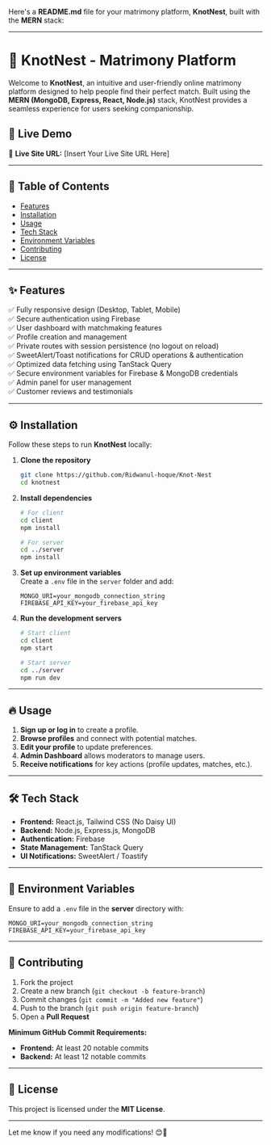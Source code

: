 Here's a **README.md** file for your matrimony platform, **KnotNest**, built with the **MERN** stack:

---

# 💍 KnotNest - Matrimony Platform

Welcome to **KnotNest**, an intuitive and user-friendly online matrimony platform designed to help people find their perfect match. Built using the **MERN (MongoDB, Express, React, Node.js)** stack, KnotNest provides a seamless experience for users seeking companionship.

## 🚀 Live Demo

🔗 **Live Site URL:** [Insert Your Live Site URL Here]  

 

---

## 📖 Table of Contents

- [Features](#features)
- [Installation](#installation)
- [Usage](#usage)
- [Tech Stack](#tech-stack)
- [Environment Variables](#environment-variables)
- [Contributing](#contributing)
- [License](#license)

---

## ✨ Features

✅ Fully responsive design (Desktop, Tablet, Mobile)  
✅ Secure authentication using Firebase  
✅ User dashboard with matchmaking features  
✅ Profile creation and management  
✅ Private routes with session persistence (no logout on reload)  
✅ SweetAlert/Toast notifications for CRUD operations & authentication  
✅ Optimized data fetching using TanStack Query  
✅ Secure environment variables for Firebase & MongoDB credentials  
✅ Admin panel for user management  
✅ Customer reviews and testimonials  

---

## ⚙️ Installation

Follow these steps to run **KnotNest** locally:

1. **Clone the repository**  
   ```sh
   git clone https://github.com/Ridwanul-hoque/Knot-Nest
   cd knotnest
   ```

2. **Install dependencies**  
   ```sh
   # For client
   cd client
   npm install

   # For server
   cd ../server
   npm install
   ```

3. **Set up environment variables**  
   Create a `.env` file in the `server` folder and add:  
   ```
   MONGO_URI=your_mongodb_connection_string
   FIREBASE_API_KEY=your_firebase_api_key
   ```

4. **Run the development servers**  
   ```sh
   # Start client
   cd client
   npm start

   # Start server
   cd ../server
   npm run dev
   ```

---

## 🔥 Usage

1. **Sign up or log in** to create a profile.  
2. **Browse profiles** and connect with potential matches.  
3. **Edit your profile** to update preferences.  
4. **Admin Dashboard** allows moderators to manage users.  
5. **Receive notifications** for key actions (profile updates, matches, etc.).  

---

## 🛠 Tech Stack

- **Frontend:** React.js, Tailwind CSS (No Daisy UI)
- **Backend:** Node.js, Express.js, MongoDB
- **Authentication:** Firebase
- **State Management:** TanStack Query
- **UI Notifications:** SweetAlert / Toastify

---

## 🔑 Environment Variables

Ensure to add a `.env` file in the **server** directory with:

```
MONGO_URI=your_mongodb_connection_string
FIREBASE_API_KEY=your_firebase_api_key
```

---

## 🤝 Contributing

1. Fork the project  
2. Create a new branch (`git checkout -b feature-branch`)  
3. Commit changes (`git commit -m "Added new feature"`)  
4. Push to the branch (`git push origin feature-branch`)  
5. Open a **Pull Request**  

**Minimum GitHub Commit Requirements:**  
- **Frontend:** At least 20 notable commits  
- **Backend:** At least 12 notable commits  

---

## 📜 License

This project is licensed under the **MIT License**.

---

Let me know if you need any modifications! 😊🚀